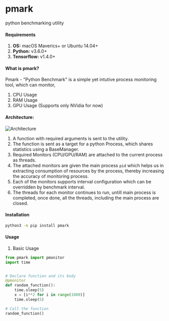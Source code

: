 # pmark
python benchmarking utility

#### Requirements  
1. **OS:** macOS Maverics+ or Ubuntu 14.04+  
2. **Python:** v3.6.0+ 
3. **Tensorflow:** v1.4.0+ 


#### What is pmark?
Pmark - "Python Benchmark" is a simple yet intutive process monitoring tool, which can monitor,
1. CPU Usage
2. RAM Usage
3. GPU Usage (Supports only NVidia for now)

#### Architecture:
![Architecture](https://github.com/kingspp/pmark/blob/master/pmark.png)

1. A function with required arguments is sent to the utility.
2. The function is sent as a target for a python Process, which shares statistics using a BaseManager. 
3. Required Monitors (CPU/GPU/RAM) are attached to the current process as threads.
4. The attached monitors are given the main process `pid` which helps us in extracting consumption of resources by the process,
thereby increasing the accuracy of monitoring process.
5. Each of the monitors supports interval configuration which can be overridden by benchmark interval.
6. The threads for each monitor continues to run, untill main process is completed, once done, all the threads,
including the main process are closed. 


#### Installation
```bash
python3 -m pip install pmark
```

#### Usage


1. Basic Usage
```python
from pmark import pmonitor
import time


# Declare function and its body
@pmonitor
def random_function():
    time.sleep(5)
    x = [i**2 for i in range(1000)]
    time.sleep(5)

# Call the function
random_function()
    

```
